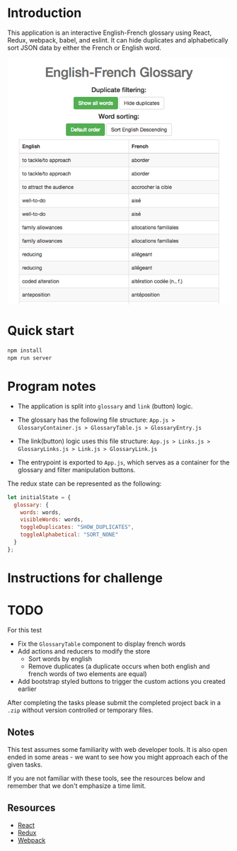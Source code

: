 
# Introduction

This application is an interactive English-French glossary using React, Redux, webpack, babel, and eslint. It can hide duplicates and alphabetically sort JSON data by either the French or English word.

![screenshot-of-glossary](glossary.png)

# Quick start

```bash
npm install
npm run server
```

# Program notes

- The application is split into `glossary` and `link` (button) logic.

- The glossary has the following file structure: `App.js > GlossaryContainer.js > GlossaryTable.js > GlossaryEntry.js`

- The link(button) logic uses this file structure: `App.js > Links.js > GlossaryLinks.js > Link.js > GlossaryLink.js`

- The entrypoint is exported to `App.js`, which serves as a container for the glossary and filter manipulation buttons.

The redux state can be represented as the following:

```javascript
let initialState = {
  glossary: {
    words: words,
    visibleWords: words,
    toggleDuplicates: "SHOW_DUPLICATES",
    toggleAlphabetical: "SORT_NONE"
  }
};
```

# Instructions for challenge

# TODO

For this test

- Fix the `GlossaryTable` component to display french words
- Add actions and reducers to modify the store
  - Sort words by english
  - Remove duplicates (a duplicate occurs when both english and french words of two elements are equal)
- Add bootstrap styled buttons to trigger the custom actions you created earlier

After completing the tasks please submit the completed project back in a `.zip` without version controlled or temporary files.

## Notes

This test assumes some familiarity with web developer tools.  It is also open ended in some areas - we want to see how you might approach each of the given tasks.

If you are not familiar with these tools, see the resources below and remember that we don't emphasize a time limit.

## Resources

- [React](https://facebook.github.io/react/)
- [Redux](http://redux.js.org/)
- [Webpack](https://webpack.github.io/)
